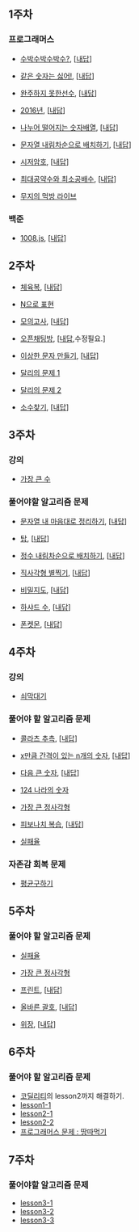 ## 1주차

### 프로그래머스
* [수박수박수박수?](https://programmers.co.kr/learn/courses/30/lessons/12922), [[내답](https://gist.github.com/HTMLhead/64dc6a4ef9dba829341a9a89a4e16747)]

* [같은 숫자는 싫어!](https://programmers.co.kr/learn/courses/30/lessons/12906?language=javascript), [[내답](https://gist.github.com/HTMLhead/a19d08d31b35f4ca8d917756657270c4)]

- [완주하지  못한선수](https://programmers.co.kr/learn/courses/30/lessons/42576), [[내답](https://gist.github.com/HTMLhead/2d3183f6c296cd306aeb4f80d430a00c)]

- [2016년](https://programmers.co.kr/learn/courses/30/lessons/12901?language=javascript), [[내답](https://gist.github.com/HTMLhead/974650fa31a39e81c772e34462346872)]

- [나누어 떨어지는 숫자배열](https://programmers.co.kr/learn/courses/30/lessons/12910?language=javascript), [[내답](https://gist.github.com/HTMLhead/0ff4989c5d4d853a219e9307c940029b
  )]

- [문자열 내림차순으로 배치하기](https://programmers.co.kr/learn/courses/30/lessons/12917?language=javascript), [[내답](
  https://gist.github.com/HTMLhead/7e19027afd35d5c40db8ebfee8f4de66)]

- [시저암호](https://programmers.co.kr/learn/courses/30/lessons/12926?language=javascript), [[내답](https://gist.github.com/HTMLhead/ad066b88fed7085d28f4adc5f070141a)]

- [최대공약수와 최소공배수](https://programmers.co.kr/learn/courses/30/lessons/12940?language=javascript), [[내답](https://gist.github.com/HTMLhead/eb93246221b9a41e45a871e046c77967)]

- [무지의 먹방 라이브](https://programmers.co.kr/learn/courses/30/lessons/42891?language=javascript)

### 백준

- [1008.js](https://www.acmicpc.net/problem/1008), [[내답](https://gist.github.com/HTMLhead/98a94c78fed9444ad8fa4804f4930a2f)]
## 2주차

* [체육복](https://programmers.co.kr/learn/courses/30/lessons/42862?language=javascript), [[내답](https://gist.github.com/HTMLhead/4b5cf4278f1bc2efb48c823acd7738ec)]

* [N으로 표현](https://programmers.co.kr/learn/courses/30/lessons/42895?language=javascript)

* [모의고사](https://programmers.co.kr/learn/courses/30/lessons/42840?language=javascript), [[내답](https://gist.github.com/HTMLhead/b20121a7c5d1c71c747adc8861dfeef3)]

* [오픈채팅방](https://programmers.co.kr/learn/courses/30/lessons/42888?language=javascript), [[내답](https://gist.github.com/HTMLhead/21bb4182cf0a31e2541d17e7aa572b44),수정필요.]

* [이상한 문자 만들기](https://programmers.co.kr/learn/courses/30/lessons/12930?language=javascript), [[내답](https://gist.github.com/HTMLhead/59544a80f296e8adfd4a5d6dc6d75ad7)]

* [달리의 문제 1](https://repl.it/@bgando/stack-prompt)

* [달리의 문제 2](https://repl.it/@bgando/queue-prompt)

* [소수찾기](https://programmers.co.kr/learn/courses/30/lessons/12921?language=javascript), [[내답](https://gist.github.com/HTMLhead/ecd760064fdcd2d9b466d3e290390a04)]

## 3주차
### 강의
  * [가장 큰 수](https://programmers.co.kr/learn/courses/30/lessons/42746)

### 풀어야할 알고리즘 문제
  * [문자열 내 마음대로 정리하기](https://programmers.co.kr/learn/courses/30/lessons/12915?language=javascript), [[내답](https://gist.github.com/HTMLhead/2452951387b30b5c0895b452abb62943)]

  * [탑](https://programmers.co.kr/learn/courses/30/lessons/42588), [[내답](https://gist.github.com/HTMLhead/ac73f04b81ad8a55427db5edbd52968e)]

  * [정수 내림차순으로 배치하기](https://programmers.co.kr/learn/courses/30/lessons/12933?language=javascript), [[내답](https://gist.github.com/HTMLhead/e66d52f297410db20af08cd7e29784d6)]

  * [직사각형 별찍기](https://programmers.co.kr/learn/courses/30/lessons/12969?language=javascript), [[내답](https://gist.github.com/HTMLhead/1d4181fd3248c4398fd5b72fb5c4e844)]

  * [비밀지도](https://programmers.co.kr/learn/courses/30/lessons/17681), [[내답](https://gist.github.com/HTMLhead/6fdda2e71a1e884c7ebf8e62a0d5b2d5)]

  * [하샤드 수](https://programmers.co.kr/learn/courses/30/lessons/12947), [[내답](https://gist.github.com/HTMLhead/e5e610674a8031a5ead5892503d35947)]

  * [폰켓몬](https://programmers.co.kr/learn/courses/30/lessons/1845), [[내답](https://gist.github.com/HTMLhead/45306f84ed582b57797ad2d77de23bb5)]

## 4주차
### 강의
  * [쇠막대기](https://programmers.co.kr/learn/courses/30/lessons/42585?language=javascript)
### 풀어야 할 알고리즘 문제
  * [콜라츠 추측](https://programmers.co.kr/learn/courses/30/lessons/12943?language=javascript), [[내답](https://gist.github.com/HTMLhead/60dd1309365e815b7382e4b8757c0a4a)]

  * [x만큼 간격이 있는 n개의 숫자](https://programmers.co.kr/learn/courses/30/lessons/12954?language=javascript), [[내답](https://gist.github.com/HTMLhead/6461eadd9b6219d87740263f8319390f)]

  * [다음 큰 숫자](https://programmers.co.kr/learn/courses/30/lessons/12911?language=javascript), [[내답](https://gist.github.com/HTMLhead/a5a503b53cc0b86551eea8a9cc1645fa)]

  * [124 나라의 숫자](https://programmers.co.kr/learn/courses/30/lessons/12899?language=javascript)

  * [가장 큰 정사각형](https://programmers.co.kr/learn/courses/30/lessons/12905?language=javascript)

  * [피보나치 복습](https://programmers.co.kr/learn/courses/30/lessons/12945?language=javascript), [[내답](https://gist.github.com/HTMLhead/e2f02641509c81c73a4e09e28257afb8)]
  
  * [실패율](https://programmers.co.kr/learn/courses/30/lessons/42889?language=javascript)

### 자존감 회복 문제

  * [평균구하기](https://gist.github.com/HTMLhead/0e34f77b846fc687899b35996179318a)

## 5주차
### 풀어야 할 알고리즘 문제
  * [실패율](https://programmers.co.kr/learn/courses/30/lessons/42889?language=javascript)

  * [가장 큰 정사각형](https://programmers.co.kr/learn/courses/30/lessons/12905?language=javascript)

  * [프린트](https://programmers.co.kr/learn/courses/30/lessons/42587?language=javascript), [[내답](https://gist.github.com/HTMLhead/972a709c7ed39f285f65aabae2cf00e0)]

  * [올바른 괄호](https://programmers.co.kr/learn/courses/30/lessons/12909?language=javascript), [[내답](https://gist.github.com/HTMLhead/b13cb04ee5aeed292f1f6e414bf21dae)]

  * [위장](https://programmers.co.kr/learn/courses/30/lessons/42578?language=javascript), [[내답](https://gist.github.com/HTMLhead/32763fb734bc5c98352a31af811b1a07)]

## 6주차

### 풀어야 할 알고리즘 문제
  * [코딜리티](https://app.codility.com/programmers/custom_challenge/krypton2018/)의 lesson2까지 해결하기.
  * [lesson1-1](https://gist.github.com/HTMLhead/9290259901d043dcb433bf8dd1cc1bc8)
  * [lesson2-1](https://app.codility.com/demo/results/trainingPYZBBJ-4RD/)
  * [lesson2-2](https://gist.github.com/HTMLhead/de62276d07ed04d17122e13b01cabe51)
  * [프로그래머스 문제 : 땅따먹기](https://programmers.co.kr/learn/courses/30/lessons/12913)

## 7주차

### 풀어야할 알고리즘 문제
  * [lesson3-1](https://gist.github.com/HTMLhead/244b91baa4eef4e36284a31542ea49b3)
  * [lesson3-2](https://app.codility.com/demo/results/trainingMDSWZ2-KHV/)
  * [lesson3-3](about:blank)